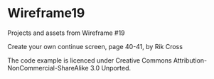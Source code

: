 # Wireframe19
Projects and assets from Wireframe #19

Create your own continue screen, page 40-41, by Rik Cross

The code example is licenced under Creative Commons Attribution-NonCommercial-ShareAlike 3.0 Unported.
